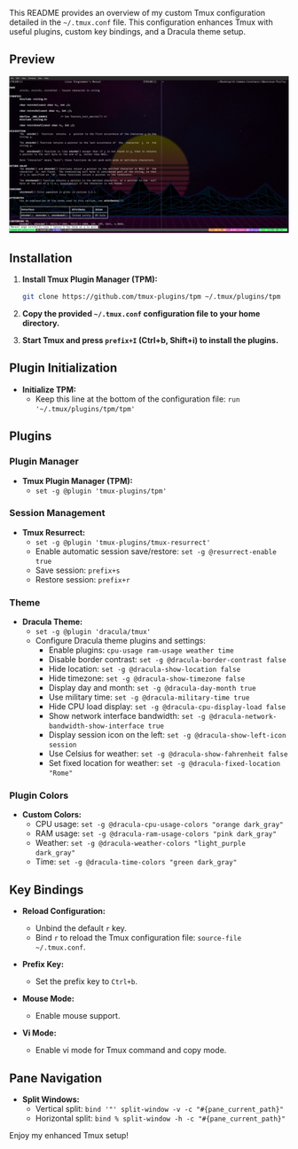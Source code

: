 This README provides an overview of my custom Tmux configuration detailed in the `~/.tmux.conf` file. This configuration enhances Tmux with useful plugins, custom key bindings, and a Dracula theme setup.

## Preview

![Tmux Screenshot](./screenshot.png)

## Installation

1. **Install Tmux Plugin Manager (TPM):**
   ```bash
   git clone https://github.com/tmux-plugins/tpm ~/.tmux/plugins/tpm
   ```

2. **Copy the provided `~/.tmux.conf` configuration file to your home directory.**

3. **Start Tmux and press `prefix+I` (Ctrl+b, Shift+i) to install the plugins.**

## Plugin Initialization

- **Initialize TPM:**
  - Keep this line at the bottom of the configuration file: `run '~/.tmux/plugins/tpm/tpm'`

## Plugins

### Plugin Manager
- **Tmux Plugin Manager (TPM):**
  - `set -g @plugin 'tmux-plugins/tpm'`
  
### Session Management
- **Tmux Resurrect:**
  - `set -g @plugin 'tmux-plugins/tmux-resurrect'`
  - Enable automatic session save/restore: `set -g @resurrect-enable true`
  - Save session: `prefix+s`
  - Restore session: `prefix+r`

### Theme
- **Dracula Theme:**
  - `set -g @plugin 'dracula/tmux'`
  - Configure Dracula theme plugins and settings:
    - Enable plugins: `cpu-usage ram-usage weather time`
    - Disable border contrast: `set -g @dracula-border-contrast false`
    - Hide location: `set -g @dracula-show-location false`
    - Hide timezone: `set -g @dracula-show-timezone false`
    - Display day and month: `set -g @dracula-day-month true`
    - Use military time: `set -g @dracula-military-time true`
    - Hide CPU load display: `set -g @dracula-cpu-display-load false`
    - Show network interface bandwidth: `set -g @dracula-network-bandwidth-show-interface true`
    - Display session icon on the left: `set -g @dracula-show-left-icon session`
    - Use Celsius for weather: `set -g @dracula-show-fahrenheit false`
    - Set fixed location for weather: `set -g @dracula-fixed-location "Rome"`

### Plugin Colors
- **Custom Colors:**
  - CPU usage: `set -g @dracula-cpu-usage-colors "orange dark_gray"`
  - RAM usage: `set -g @dracula-ram-usage-colors "pink dark_gray"`
  - Weather: `set -g @dracula-weather-colors "light_purple dark_gray"`
  - Time: `set -g @dracula-time-colors "green dark_gray"`

## Key Bindings

- **Reload Configuration:**
  - Unbind the default `r` key.
  - Bind `r` to reload the Tmux configuration file: `source-file ~/.tmux.conf`.
  
- **Prefix Key:**
  - Set the prefix key to `Ctrl+b`.

- **Mouse Mode:**
  - Enable mouse support.

- **Vi Mode:**
  - Enable vi mode for Tmux command and copy mode.

## Pane Navigation

- **Split Windows:**
  - Vertical split: `bind '"' split-window -v -c "#{pane_current_path}"`
  - Horizontal split: `bind % split-window -h -c "#{pane_current_path}"`




Enjoy my enhanced Tmux setup!
